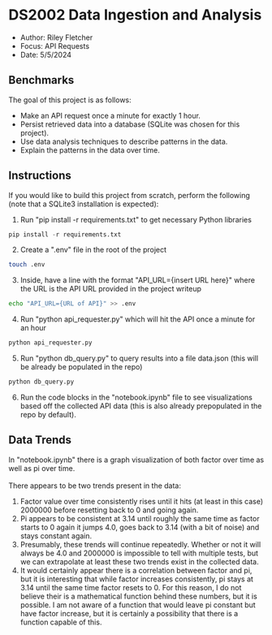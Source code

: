 # DS2002 Data Ingestion and Analysis
* Author: Riley Fletcher
* Focus: API Requests
* Date: 5/5/2024

## Benchmarks
The goal of this project is as follows:
* Make an API request once a minute for exactly 1 hour.
* Persist retrieved data into a database (SQLite was chosen for this project).
* Use data analysis techniques to describe patterns in the data.
* Explain the patterns in the data over time.

## Instructions
If you would like to build this project from scratch, perform the following (note that a SQLite3 installation is expected):
1. Run "pip install -r requirements.txt" to get necessary Python libraries
```python
pip install -r requirements.txt
```
2. Create a ".env" file in the root of the project
```bash
touch .env
```
3. Inside, have a line with the format "API_URL={insert URL here}" where the URL is the API URL provided in the project writeup
```bash
echo "API_URL={URL of API}" >> .env
```
4. Run "python api_requester.py" which will hit the API once a minute for an hour
```python
python api_requester.py
```
5. Run "python db_query.py" to query results into a file data.json (this will be already be populated in the repo)
```python
python db_query.py
```
6. Run the code blocks in the "notebook.ipynb" file to see visualizations based off the collected API data (this is also already prepopulated in the repo by default).

## Data Trends
In "notebook.ipynb" there is a graph visualization of both factor over time as well as pi over time.
<br>
<br>
There appears to be two trends present in the data:
1. Factor value over time consistently rises until it hits (at least in this case) 2000000 before resetting back to 0 and going again.
2. Pi appears to be consistent at 3.14 until roughly the same time as factor starts to 0 again it jumps 4.0, goes back to 3.14 (with a bit of noise) and stays constant again.
3. Presumably, these trends will continue repeatedly. Whether or not it will always be 4.0 and 2000000 is impossible to tell with multiple tests, but we can extrapolate at least these two trends exist in the collected data.
4. It would certainly appear there is a correlation between factor and pi, but it is interesting that while factor increases consistently, pi stays at 3.14 until the same time factor resets to 0. For this reason, I do not believe their is a mathematical function behind these numbers, but it is possible. I am not aware of a function that would leave pi constant but have factor increase, but it is certainly a possibility that there is a function capable of this.